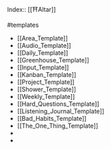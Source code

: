 Index:: [[⛩️Altar]]

#templates

- [[Area_Template]]
- [[Audio_Template]]
- [[Daily_Template]]
- [[Greenhouse_Template]]
- [[Input_Template]]
- [[Kanban_Template]]
- [[Project_Template]]
- [[Shower_Template]]
- [[Weekly_Template]]
- [[Hard_Questions_Template]]
- [[Listening_Journal_Template]]
- [[Bad_Habits_Template]]
- [[The_One_Thing_Template]]
- 
- 